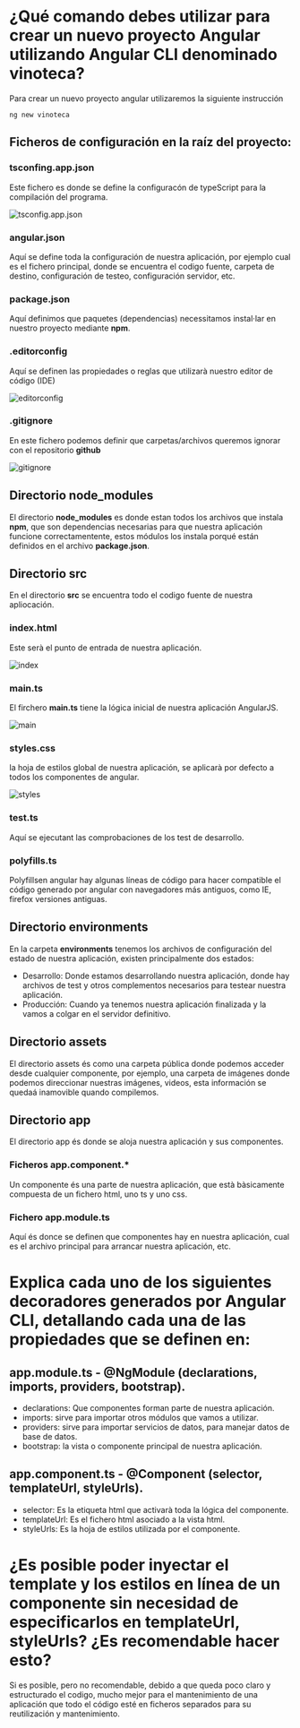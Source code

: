 # ¿Qué comando debes utilizar para crear un nuevo proyecto Angular utilizando Angular CLI denominado vinoteca?
Para crear un nuevo proyecto angular utilizaremos la siguiente instrucción

~~~~
ng new vinoteca
~~~~

## Ficheros de configuración en la raíz del proyecto:
### tsconfing.app.json
Este fichero es donde se define la configuracón de typeScript para la compilación del programa.

![tsconfig.app.json](img/tsconfig.jpg)

### angular.json
Aquí se define toda la configuración de nuestra aplicación, por ejemplo cual es el fichero principal, donde se encuentra el codigo fuente, carpeta de destino, configuración de testeo, configuración servidor, etc.

### package.json
Aquí definimos que paquetes (dependencias) necessitamos instal·lar en nuestro proyecto mediante **npm**.

### .editorconfig
Aquí se definen las propiedades o reglas que utilizarà nuestro editor de código (IDE)

![editorconfig](img/editorConfig.jpg)

### .gitignore
En este fichero podemos definir que carpetas/archivos queremos ignorar con el repositorio **github**

![gitignore](img/gitignore.jpg)

## Directorio node_modules
El directorio **node_modules** es donde estan todos los archivos que instala **npm**, que son dependencias necesarias para que nuestra aplicación funcione correctamentente, estos módulos los instala porqué están definidos en el archivo **package.json**.

## Directorio src
En el directorio **src** se encuentra todo el codigo fuente de nuestra apliocación.

### index.html
Este serà el punto de entrada de nuestra aplicación.

![index](img/index.jpg)

### main.ts
El firchero **main.ts** tiene la lógica inicial de nuestra aplicación AngularJS.

![main](img/main.jpg)

### styles.css
la hoja de estilos global de nuestra aplicación, se aplicarà por defecto a todos los componentes de angular.

![styles](img/styles.jpg)


### test.ts

Aquí se ejecutant las comprobaciones de los test de desarrollo.


### polyfills.ts

Polyfillsen angular hay algunas líneas de código para hacer compatible el código generado por angular con navegadores más antiguos, como IE, firefox versiones antiguas.

## Directorio environments

En la carpeta **environments** tenemos los archivos de configuración del estado de nuestra aplicación, existen principalmente dos estados:
* Desarrollo: Donde estamos desarrollando nuestra aplicación, donde hay archivos de test y otros complementos necesarios para testear nuestra aplicación.
* Producción: Cuando ya tenemos nuestra aplicación finalizada y la vamos a colgar en el servidor definitivo.

## Directorio assets

El directorio assets és como una carpeta pública donde podemos acceder desde cualquier componente, por ejemplo, una carpeta de imágenes donde podemos direccionar nuestras imágenes, videos, esta información se quedaá inamovible quando compilemos.

## Directorio app
El directorio app és donde se aloja nuestra aplicación y sus componentes.

### Ficheros app.component.*
Un componente és una parte de nuestra aplicación, que està bàsicamente compuesta de un fichero html, uno ts y uno css.

### Fichero app.module.ts
Aquí és donce se definen que componentes hay en nuestra aplicación, cual es el archivo principal para arrancar nuestra aplicación, etc.

# Explica cada uno de los siguientes decoradores generados por Angular CLI, detallando cada una de las propiedades que se definen en:

## app.module.ts - @NgModule (declarations, imports, providers, bootstrap).

* declarations: Que componentes forman parte de nuestra aplicación.
* imports: sirve para importar otros módulos que vamos a utilizar.
* providers: sirve para importar servicios de datos, para manejar datos de base de datos.
* bootstrap: la vista o componente principal de nuestra aplicación.

## app.component.ts - @Component (selector, templateUrl, styleUrls).

* selector: Es la etiqueta html que activarà toda la lógica del componente.
* templateUrl: Es el fichero html asociado a la vista html.
* styleUrls: Es la hoja de estilos utilizada por el componente.

# ¿Es posible poder inyectar el template y los estilos en línea de un componente sin necesidad de especificarlos en templateUrl, styleUrls? ¿Es recomendable hacer esto?

Si es posible, pero no recomendable, debido a que queda poco claro y estructurado el codigo, mucho mejor para el mantenimiento de una aplicación que todo el código esté en ficheros separados para su reutilización y mantenimiento.



